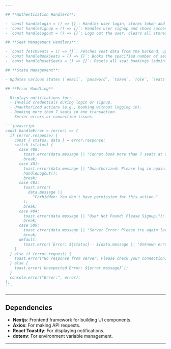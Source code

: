 ````markdown
---

## **Authentication Handlers**:

- `const handleLogin = () => {}`: Handles user login, stores token and role, and displays success or error messages.
- `const handleSignup = () => {}`: Handles user signup and shows success or error notifications.
- `const handleLogout = () => {}`: Logs out the user, clears all stored data, and resets the UI.

## **Seat Management Handlers**:

- `const fetchSeats = () => {}`: Fetches seat data from the backend, updates available and booked seat counts, and refreshes the seat grid.
- `const handleBookSeats = () => {}`: Books the specified number of seats and refreshes the seat grid.
- `const handleResetSeats = () => {}`: Resets all seat bookings (admin-only functionality).

## **State Management**:

- Updates various states (`email`, `password`, `token`, `role`, `seats`, `availableSeats`, `bookedSeats`, `numOfSeats`) using React’s `useState`.

## **Error Handling**

- Displays notifications for:
  - Invalid credentials during login or signup.
  - Unauthorized actions (e.g., booking without logging in).
  - Booking more than 7 seats in one transaction.
  - Server errors or connection issues.

```javascript
const handleError = (error) => {
  if (error.response) {
    const { status, data } = error.response;
    switch (status) {
      case 400:
        toast.error(data.message || "Cannot book more than 7 seats at once ");
        break;
      case 401:
        toast.error(data.message || "Unauthorized: Please log in again.");
        handleLogout();
        break;
      case 403:
        toast.error(
          data.message ||
            "Forbidden: You don't have permission for this action."
        );
        break;
      case 404:
        toast.error(data.message || "User Not Found: Please Signup.");
        break;
      case 500:
        toast.error(data.message || "Server Error: Please try again later.");
        break;
      default:
        toast.error(`Error: ${status} - ${data.message || "Unknown error"}`);
    }
  } else if (error.request) {
    toast.error("No response from server. Please check your connection.");
  } else {
    toast.error(`Unexpected Error: ${error.message}`);
  }
  console.error("Error:", error);
};
```
````

---

## Dependencies

- **Nextjs**: Frontend framework for building UI components.
- **Axios**: For making API requests.
- **React Toastify**: For displaying notifications.
- **dotenv**: For environment variable management.

---

```

```
